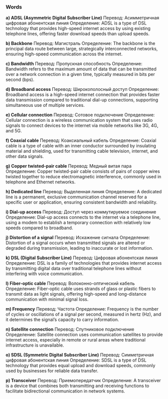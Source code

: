 ### Words

**a) ADSL (Asymmetric Digital Subscriber Line)**
Перевод: Асимметричная цифровая абонентская линия
Определение: ADSL is a type of DSL technology that provides high-speed internet access by using existing telephone lines, offering faster download speeds than upload speeds.

**b) Backbone**
Перевод: Магистраль
Определение: The backbone is the principal data route between large, strategically interconnected networks, ensuring high-speed communication across the internet.

**c) Bandwidth**
Перевод: Пропускная способность
Определение: Bandwidth refers to the maximum amount of data that can be transmitted over a network connection in a given time, typically measured in bits per second (bps).

**d) Broadband access**
Перевод: Широкополосный доступ
Определение: Broadband access is a high-speed internet connection that provides faster data transmission compared to traditional dial-up connections, supporting simultaneous use of multiple services.

**e) Cellular connection**
Перевод: Сотовое подключение
Определение: Cellular connection is a wireless communication system that uses radio signals to connect devices to the internet via mobile networks like 3G, 4G, and 5G.

**f) Coaxial cable**
Перевод: Коаксиальный кабель
Определение: Coaxial cable is a type of cable with an inner conductor surrounded by insulating material and shielding, used for transmitting cable television, internet, and other data signals.

**g) Copper twisted-pair cable**
Перевод: Медный витая пара
Определение: Copper twisted-pair cable consists of pairs of copper wires twisted together to reduce electromagnetic interference, commonly used in telephone and Ethernet networks.

**h) Dedicated line**
Перевод: Выделенная линия
Определение: A dedicated line is a permanent, exclusive communication channel reserved for a specific user or application, ensuring consistent bandwidth and reliability.

**i) Dial-up access**
Перевод: Доступ через коммутируемое соединение
Определение: Dial-up access connects to the internet via a telephone line, using a modem to establish a temporary connection with relatively low speeds compared to broadband.

**j) Distortion of a signal**
Перевод: Искажение сигнала
Определение: Distortion of a signal occurs when transmitted signals are altered or degraded during transmission, leading to inaccurate or lost information.

**k) DSL (Digital Subscriber Line)**
Перевод: Цифровая абонентская линия
Определение: DSL is a family of technologies that provides internet access by transmitting digital data over traditional telephone lines without interfering with voice communication.

**l) Fiber-optic cable**
Перевод: Волоконно-оптический кабель
Определение: Fiber-optic cable uses strands of glass or plastic fibers to transmit data as light signals, offering high-speed and long-distance communication with minimal signal loss.

**m) Frequency**
Перевод: Частота
Определение: Frequency is the number of cycles or oscillations of a signal per second, measured in hertz (Hz), and it determines the signal’s capacity to carry information.

**n) Satellite connection**
Перевод: Спутниковое подключение
Определение: Satellite connection uses communication satellites to provide internet access, especially in remote or rural areas where traditional infrastructure is unavailable.

**o) SDSL (Symmetric Digital Subscriber Line)**
Перевод: Симметричная цифровая абонентская линия
Определение: SDSL is a type of DSL technology that provides equal upload and download speeds, commonly used by businesses for reliable data transfer.

**p) Transceiver**
Перевод: Приемопередатчик
Определение: A transceiver is a device that combines both transmitting and receiving functions to facilitate bidirectional communication in network systems.
